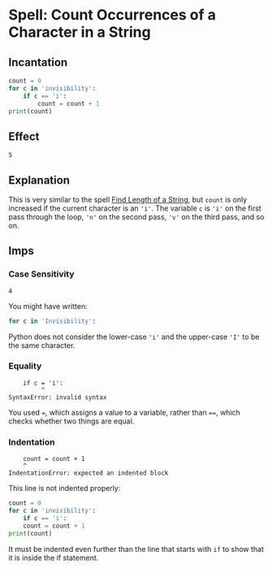 # Spell: Count Occurrences of a Character in a String

## Incantation

```python
count = 0
for c in 'invisibility':
    if c == 'i':
        count = count + 1
print(count)
```

## Effect

```
5
```

## Explanation

This is very similar to the spell [Find Length of a String](find_length_of_string.md), but `count` is only increased
if the current character is an `'i'`. The variable `c` is `'i'` on the first pass through the loop, `'n'` on the second
pass, `'v'` on the third pass, and so on.

## Imps

### Case Sensitivity

```
4
```

You might have written:

```python
for c in 'Invisibility':
```

Python does not consider the lower-case `'i'` and the upper-case `'I'` to be the same character.

### Equality

```
    if c = 'i':
         ^
SyntaxError: invalid syntax
```

You used `=`, which assigns a value to a variable, rather than `==`, which checks whether two things are equal.

### Indentation

```
    count = count + 1
    ^
IndentationError: expected an indented block
```

This line is not indented properly:

```python
count = 0
for c in 'invisibility':
    if c == 'i':
    count = count + 1
print(count)
```

It must be indented even further than the line that starts with `if` to show that
it is inside the if statement.